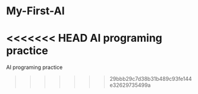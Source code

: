 # My-First-AI
<<<<<<< HEAD
AI programing practice
=======
AI programing practice
>>>>>>> 29bbb29c7d38b31b489c93fe144e32629735499a
